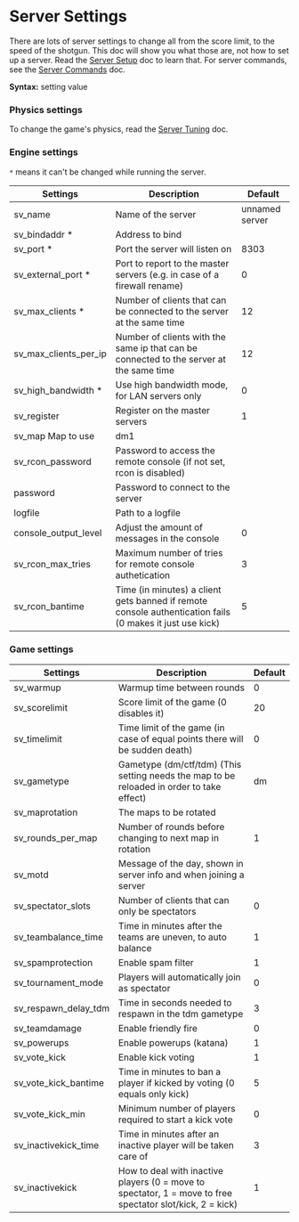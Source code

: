 # Server Settings

There are lots of server settings to change all from the score limit, to the speed of the shotgun. This doc will show you what those are, not how to set up a server. Read the [Server Setup](../serversetup.md) doc to learn that. For server commands, see the [Server Commands](../server_commands.md) doc.

**Syntax:** setting value

### Physics settings

To change the game's physics, read the [Server Tuning](../server_tuning.md) doc.

### Engine settings

`*` means it can't be changed while running the server.

|Settings|	Description|	Default|
| ------ | ---------- | -------- |
|sv_name |	Name of the server|	unnamed server|
|sv_bindaddr *|	Address to bind	| |
|sv_port *|	Port the server will listen on|	8303|
|sv_external_port *|	Port to report to the master servers (e.g. in case of a firewall rename)|	0|
|sv_max_clients *|	Number of clients that can be connected to the server at the same time|	12|
|sv_max_clients_per_ip|	Number of clients with the same ip that can be connected to the server at the same time|	12|
|sv_high_bandwidth *|	Use high bandwidth mode, for LAN servers only|	0|
|sv_register|	Register on the master servers|	1|
|sv_map	Map to use|	dm1|
|sv_rcon_password|	Password to access the remote console (if not set, rcon is disabled)|  |	
|password|	Password to connect to the server|	|
|logfile|	Path to a logfile| |	
|console_output_level|	Adjust the amount of messages in the console|	0|
|sv_rcon_max_tries|	Maximum number of tries for remote console authetication|	3|
|sv_rcon_bantime|	Time (in minutes) a client gets banned if remote console authentication fails (0 makes it just use kick)|	5|

### Game settings

|Settings|	Description|	Default|
| ------ | ---------- | -------- |
|sv_warmup|	Warmup time between rounds|	0|
|sv_scorelimit|	Score limit of the game (0 disables it)|	20|
|sv_timelimit|	Time limit of the game (in case of equal points there will be sudden death)|	0|
|sv_gametype|	Gametype (dm/ctf/tdm) (This setting needs the map to be reloaded in order to take effect)|	dm|
|sv_maprotation|	The maps to be rotated|	|
|sv_rounds_per_map|	Number of rounds before changing to next map in rotation|	1|
|sv_motd|	Message of the day, shown in server info and when joining a server|	|
|sv_spectator_slots|	Number of clients that can only be spectators|	0|
|sv_teambalance_time|	Time in minutes after the teams are uneven, to auto balance|	1|
|sv_spamprotection|	Enable spam filter|	1|
|sv_tournament_mode|	Players will automatically join as spectator|	0|
|sv_respawn_delay_tdm|	Time in seconds needed to respawn in the tdm gametype|	3|
|sv_teamdamage|	Enable friendly fire|	0|
|sv_powerups|	Enable powerups (katana)|	1|
|sv_vote_kick|	Enable kick voting|	1|
|sv_vote_kick_bantime|	Time in minutes to ban a player if kicked by voting (0 equals only kick)|	5|
|sv_vote_kick_min|	Minimum number of players required to start a kick vote|	0|
|sv_inactivekick_time|	Time in minutes after an inactive player will be taken care of|	3|
|sv_inactivekick|	How to deal with inactive players (0 = move to spectator, 1 = move to free spectator slot/kick, 2 = kick)|	1|
